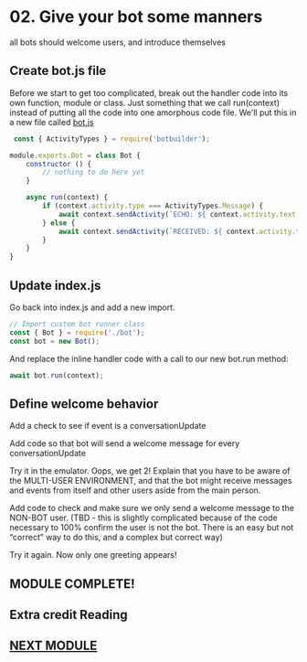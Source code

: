 # 02. Give your bot some manners

all bots should welcome users, and introduce themselves

## Create bot.js file

Before we start to get too complicated, break out the handler code into its own function, module or class.  Just something that we call run(context) instead of putting all the code into one amorphous code file.  We'll put this in a new file called [bot.js](bot.js)

```javascript
 const { ActivityTypes } = require('botbuilder');

module.exports.Bot = class Bot {
    constructor () {
        // nothing to do here yet   
    }

    async run(context) {
        if (context.activity.type === ActivityTypes.Message) {
            await context.sendActivity(`ECHO: ${ context.activity.text }`);
        } else {
            await context.sendActivity(`RECEIVED: ${ context.activity.type }`);
        }
    }
}
```

## Update index.js

Go back into index.js and add a new import.

```javascript
// Import custom bot runner class
const { Bot } = require('./bot');
const bot = new Bot();
```

And replace the inline handler code with a call to our new bot.run method:

```javascript
await bot.run(context);
```

## Define welcome behavior

Add a check to see if event is a conversationUpdate

Add code so that bot will send a welcome message for every conversationUpdate

Try it in the emulator.  Oops, we get 2!  Explain that you have to be aware of the MULTI-USER ENVIRONMENT, and that the bot might receive messages and events from itself and other users aside from the main person.

Add code to check and make sure we only send a welcome message to the NON-BOT user.   (TBD - this is slightly complicated because of the code necessary to 100% confirm the user is not the bot. There is an easy but not “correct” way to do this, and a complex but correct way)

Try it again.  Now only one greeting appears!

## MODULE COMPLETE!

## Extra credit Reading


## [NEXT MODULE](../02.echo_bot)
